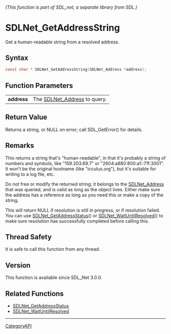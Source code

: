 ###### (This function is part of SDL_net, a separate library from SDL.)
# SDLNet_GetAddressString

Get a human-readable string from a resolved address.

## Syntax

```c
const char * SDLNet_GetAddressString(SDLNet_Address *address);

```

## Function Parameters

|                 |                                                |
| --------------- | ---------------------------------------------- |
| **address**     | The [SDLNet_Address](SDLNet_Address.md) to query. |

## Return Value

Returns a string, or NULL on error; call SDL_GetError() for details.

## Remarks

This returns a string that's "human-readable", in that it's probably a
string of numbers and symbols, like "159.203.69.7" or
"2604:a880:800:a1::71f:3001". It won't be the original hostname (like
"icculus.org"), but it's suitable for writing to a log file, etc.

Do not free or modify the returned string; it belongs to the
[SDLNet_Address](SDLNet_Address.md) that was queried, and is valid as long as
the object lives. Either make sure the address has a reference as long as
you need this or make a copy of the string.

This will return NULL if resolution is still in progress, or if resolution
failed. You can use [SDLNet_GetAddressStatus](SDLNet_GetAddressStatus.md)() or
[SDLNet_WaitUntilResolved](SDLNet_WaitUntilResolved.md)() to make sure
resolution has successfully completed before calling this.

## Thread Safety

It is safe to call this function from any thread.

## Version

This function is available since SDL_Net 3.0.0.

## Related Functions

* [SDLNet_GetAddressStatus](SDLNet_GetAddressStatus.md)
* [SDLNet_WaitUntilResolved](SDLNet_WaitUntilResolved.md)

----
[CategoryAPI](CategoryAPI.md)
